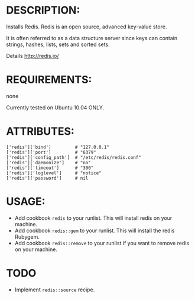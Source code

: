 # DESCRIPTION:

Installs Redis. Redis is an open source, advanced key-value store. 

It is often referred to as a data structure server since keys can contain strings, hashes, lists, sets and sorted sets.

Details http://redis.io/

# REQUIREMENTS:

none

Currently tested on Ubuntu 10.04 ONLY.

# ATTRIBUTES:

	['redis']['bind']         # "127.0.0.1"
	['redis']['port']         # "6379"
	['redis']['config_path']  # "/etc/redis/redis.conf"
	['redis']['daemonize']    # "no"
	['redis']['timeout']      # "300"
	['redis']['loglevel']     # "notice"
	['redis']['password']     # nil


# USAGE:

* Add cookbook ``redis`` to your runlist. This will install redis on your machine.
* Add cookbook ``redis::gem`` to your runlist. This will install the redis Rubygem.
* Add cookbook ``redis::remove`` to your runlist if you want to remove redis on your machine.

# TODO

* Implement ``redis::source`` recipe.